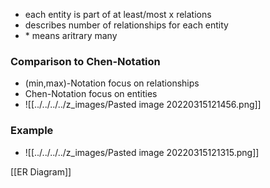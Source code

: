 + each entity is part of at least/most x relations
+ describes number of relationships for each entity
+ \* means aritrary many 

### Comparison to Chen-Notation
+ (min,max)-Notation focus on relationships
+ Chen-Notation focus on entities
+ ![[../../../../z_images/Pasted image 20220315121456.png]]

### Example
+ ![[../../../../z_images/Pasted image 20220315121315.png]]

[[ER Diagram]]